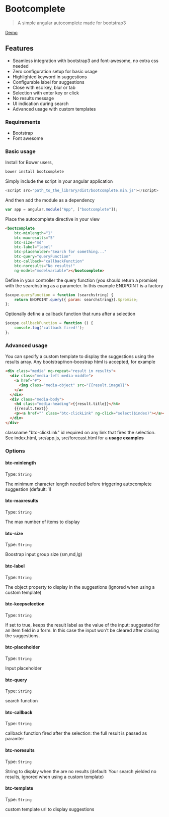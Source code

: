 # Bootcomplete

> A simple angular autocomplete made for bootstrap3

[Demo](http://signalkuppe.github.io/bootcomplete/)

## Features
* Seamless integration with bootstrap3 and font-awesome, no extra css needed
* Zero configuration setup for basic usage
* Highlighted keyword in suggestions
* Configurable label for suggestions
* Close with esc key, blur or tab
* Selection with enter key or click
* No results message
* UI indication during search
* Advanced usage with custom templates

### Requirements

* Bootstrap
* Font awesome

### Basic usage
Install for Bower users,
```bash
bower install bootcomplete
```

Simply include the script in your angular application

```js
<script src="path_to_the_library/dist/bootcomplete.min.js"></script>
```

And then add the module as a dependency

```js
var app = angular.module("App", ["bootcomplete"]);
```

Place the autocomplete directive in your view

```html
<bootcomplete    
    btc-minlength="1"
    btc-maxresults="5"
    btc-size="md"
    btc-label="label"
    btc-placeholder="Search for something..."             
    btc-query="queryFunction" 
    btc-callback="callbackFunction"
    btc-noresults="No results!"
    ng-model="modelvariable"></bootcomplete>  
```

Define in your controller the query function (you should return a promise) with the searchstring as a parameter. In this example ENDPOINT is a factory

```js
$scope.queryFunction = function (searchstring) {
    return ENDPOINT.query({ param: searchstring}).$promise;
};
```

Optionally define a callback function that runs after a selection

```js
$scope.callbackFunction = function () {
    console.log('callback fired!');
};
```

### Advanced usage

You can specify a custom template to display the suggestions using the results array. 
Any bootstrap/non-boostrap html is accepted, for example

```html
<div class="media" ng-repeat="result in results">
  <div class="media-left media-middle">
    <a href="#">
      <img class="media-object" src="{{result.image}}">
    </a>
  </div>
  <div class="media-body">
    <h4 class="media-heading">{{result.title}}</h4>
    {{result.text}}
    <p><a href="" class="btc-clickLink" ng-click="select($index)"></a></p>
  </div>
</div>
```

classname "btc-clickLink" id required on any link that fires the selection.
See index.html, src/app.js,  src/forecast.html for a **usage examples**

### Options

#### btc-minlength
Type: `String`
	
The minimum character length needed before triggering autocomplete suggestion (default: 1)

#### btc-maxresults
Type: `String`
	
The max number of items to display

#### btc-size
Type: `String`
	
Boostrap input group size (sm,md,lg)

#### btc-label
Type: `String`
	
The object property to display in the suggestions (ignored when using a custom template)

#### btc-keepselection
Type: `String`
	
If set to true, keeps the result label as the value of the input: suggested for an item field in a form.
In this case the input won't be cleared after closing the suggestions.

#### btc-placeholder
Type: `String`
	
Input placeholder

#### btc-query
Type: `String`
	
search function

#### btc-callback
Type: `String`
	
callback function fired after the selection: the full result is passed as paramter
    
#### btc-noresults
Type: `String`
	
String to display when the are no results (default: Your search yielded no results, ignored when using a custom template)

#### btc-template
Type: `String`
	
custom template url to display suggestions

